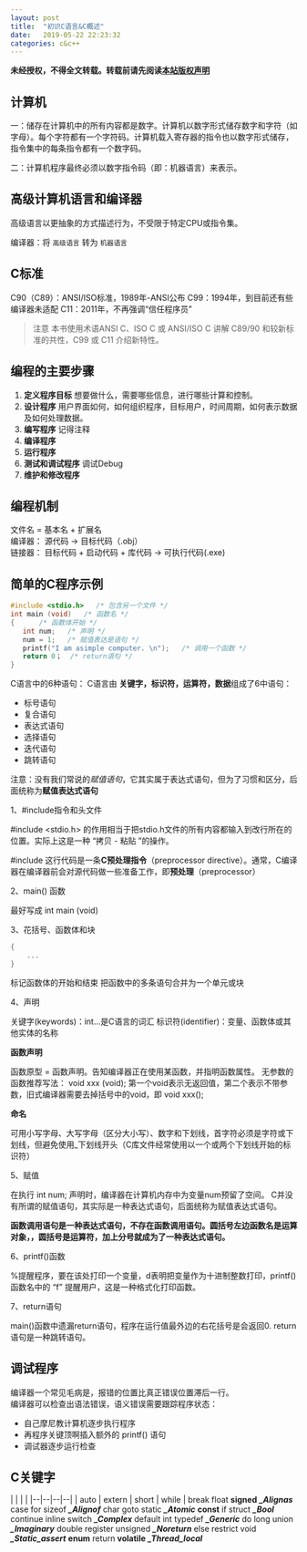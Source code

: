 ```yaml
---
layout: post
title:  "初识C语言&C概述"
date:   2019-05-22 22:23:32
categories: c&c++
---
```


**未经授权，不得全文转载。转载前请先阅读[本站版权声明](https://lonlypan.com/archivers/版权声明)**

## 计算机

一：储存在计算机中的所有内容都是数字。计算机以数字形式储存数字和字符（如字母）。每个字符都有一个字符码。计算机载入寄存器的指令也以数字形式储存，指令集中的每条指令都有一个数字码。

二：计算机程序最终必须以数字指令码（即：机器语言）来表示。

## 高级计算机语言和编译器

高级语言以更抽象的方式描述行为，不受限于特定CPU或指令集。

编译器：将 `高级语言` 转为 `机器语言`

## C标准

C90（C89）：ANSI/ISO标准，1989年-ANSI公布
C99：1994年，到目前还有些编译器未适配
C11：2011年，不再强调“信任程序员”

>注意
>本书使用术语ANSI C、ISO C 或 ANSI/ISO C 讲解 C89/90 和较新标准的共性，C99 或 C11 介绍新特性。

## 编程的主要步骤

1. **定义程序目标**
   想要做什么，需要哪些信息，进行哪些计算和控制。
2. **设计程序**
  用户界面如何，如何组织程序，目标用户，时间周期，如何表示数据及如何处理数据。
3. **编写程序**
    记得注释
4. **编译程序**
5. **运行程序**
6. **测试和调试程序**
    调试Debug
7. **维护和修改程序**

## 编程机制

文件名 = 基本名 + 扩展名  
编译器： 源代码 -> 目标代码（.obj）  
链接器： 目标代码 + 启动代码 + 库代码 -> 可执行代码(.exe)

 ## 简单的C程序示例
 
 ```c
 #include <stdio.h>   /* 包含另一个文件 */
 int main (void)   /* 函数名 */
 {      /* 函数体开始 */
    int num;   /* 声明 */
    num = 1;   /* 赋值表达是语句 */
    printf("I am asimple computer. \n");   /* 调用一个函数 */
    return 0；  /* return语句 */
 }
 
 ```
 
 C语言中的6种语句：
 C语言由 **关键字，标识符，运算符，数据**组成了6中语句：
 
 - 标号语句  
 - 复合语句  
 - 表达式语句  
 - 选择语句  
 - 迭代语句  
 - 跳转语句

注意：没有我们常说的*赋值语句*，它其实属于表达式语句，但为了习惯和区分，后面统称为**赋值表达式语句**
 
1、#include指令和头文件
 
#include <stdio.h> 的作用相当于把stdio.h文件的所有内容都输入到改行所在的位置。实际上这是一种 “拷贝 - 粘贴 ”的操作。
 
 #include 这行代码是一条**C预处理指令**（preprocessor directive）。通常，C编译器在编译器前会对源代码做一些准备工作，即**预处理**（preprocessor）

2、main() 函数

最好写成 int main (void)

3、花括号、函数体和块

```c
{
    ...
}
```
标记函数体的开始和结束
把函数中的多条语句合并为一个单元或块

4、声明

关键字(keywords)：int...是C语言的词汇
标识符(identifier)：变量、函数体或其他实体的名称

**函数声明**

函数原型 = 函数声明。告知编译器正在使用某函数，并指明函数属性。
无参数的函数推荐写法：
void xxx (void); 第一个void表示无返回值，第二个表示不带参数，旧式编译器需要去掉括号中的void，即
void xxx();

**命名**

可用小写字母、大写字母（区分大小写）、数字和下划线，首字符必须是字符或下划线，但避免使用_下划线开头（C库文件经常使用以一个或两个下划线开始的标识符）

5、赋值

在执行 int num; 声明时，编译器在计算机内存中为变量num预留了空间。
C并没有所谓的赋值语句，其实际是一种表达式语句，后面统称为赋值表达式语句。

**函数调用语句是一种表达式语句，不存在函数调用语句。圆括号左边函数名是运算对象，，圆括号是运算符，加上分号就成为了一种表达式语句。**

6、printf()函数

%提醒程序，要在该处打印一个变量，d表明把变量作为十进制整数打印，printf() 函数名中的 “f” 提醒用户，这是一种格式化打印函数。

7、return语句

main()函数中遗漏return语句，程序在运行值最外边的右花括号是会返回0.
return语句是一种跳转语句。

## 调试程序

编译器一个常见毛病是，报错的位置比真正错误位置滞后一行。  
编译器可以检查出语法错误，语义错误需要跟踪程序状态：
* 自己摩尼教计算机逐步执行程序
* 再程序关键顶啊插入额外的 printf() 语句
* 调试器逐步运行检查

## C关键字

|   |   |   |
|--|--|--|--|
|  auto  |  extern  |  short  |  while  |
break  float  **signed**  ***_Alignas***
case  for  sizeof  ***_Alignof***
char  goto  static  ***_Atomic***
**const**  if  struct  ***_Bool***
continue  inline  switch  ***_Complex***
default  int  typedef  ***_Generic***
do  long  union  ***_Imaginary***
double  register  unsigned  ***_Noreturn***
else  restrict  void  ***_Static_assert***
**enum**  return  **volatile**  ***_Thread_local***




